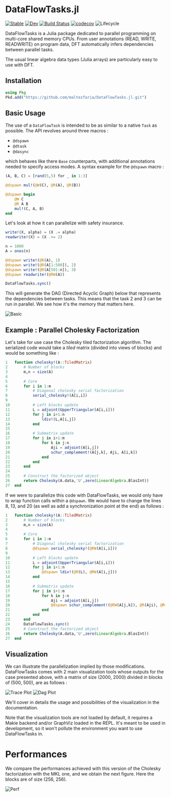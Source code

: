 # DataFlowTasks.jl

[![Stable](https://img.shields.io/badge/docs-stable-blue.svg)](https://maltezfaria.github.io/DataFlowTasks.jl/stable)
[![Dev](https://img.shields.io/badge/docs-dev-blue.svg)](https://maltezfaria.github.io/DataFlowTasks.jl/dev)
[![Build
Status](https://github.com/maltezfaria/DataFlowTasks.jl/workflows/CI/badge.svg)](https://github.com/maltezfaria/DataFlowTasks.jl/actions)
[![codecov](https://codecov.io/gh/maltezfaria/DataFlowTasks.jl/branch/main/graph/badge.svg?token=UOWU691WWG)](https://codecov.io/gh/maltezfaria/DataFlowTasks.jl)
![Lifecycle](https://img.shields.io/badge/lifecycle-experimental-blue.svg)

DataFlowTasks is a Julia package dedicated to parallel programming on multi-core shared memory CPUs. From user annotations (READ, WRITE, READWRITE) on program data, DFT automatically infers dependencies between parallel tasks.

The usual linear algebra data types (Julia arrays) are particularly easy to use with DFT.

## Installation

```julia
using Pkg
Pkd.add("https://github.com/maltezfaria/DataFlowTasks.jl.git")
```

## Basic Usage

The use of a `DataFlowTask` is intended to be as similar to a native `Task` as possible. The API revolves around three macros :
* `@dspawn`
* `@dtask`
* `@dasync`

which behaves like there `Base` counterparts, with additional annotations needed to specify access modes. A syntax example for the `@dspawn` macro :

```julia
(A, B, C) = [rand(5,5) for _ in 1:3]

@dspawn mul!(@W(C), @R(A), @R(B))

@dspawn begin
    @W C
    @R A B
    mul!(C, A, B)
end
```

Let's look at how it can parallelize with safety insurance.

```julia
write!(X, alpha) = (X .= alpha)
readwrite!(X) = (X .+= 2)

n = 1000
A = ones(n)

@dspawn write!(@R(A), 1)
@dspawn write!(@R(A[1:500]), 2)
@dspawn write!(@R(A[501:n]), 3)
@dspawn readwrite!(@RW(A))

DataFlowTasks.sync()
```

This will generate the DAG (Directed Acyclic Graph) below that represents the dependencies between tasks. This means that the task 2 and 3 can be run in parallel. We see how it's the memory that matters here.

![Basic](graph.png)

## Example : Parallel Cholesky Factorization

Let's take for use case the Cholesky tiled factorization algorithm. The serialized code would take a *tiled* matrix (divided into views of blocks) and would be something like :


```julia
1   function cholesky!(A::TiledMatrix)
2       # Number of blocks
3       m,n = size(A)
4   
5       # Core
6       for i in 1:m
7           # Diagonal cholesky serial factorization
8           serial_cholesky!(A[i,i])
9   
10          # Left blocks update
11          L = adjoint(UpperTriangular(A[i,i]))
12          for j in i+1:n
13              ldiv!(L,A[i,j])
14          end
15  
16          # Submatrix update
17          for j in i+1:m
18              for k in j:n
19                  Aji = adjoint(A[i,j])
20                  schur_complement!(A[j,k], Aji, A[i,k])
21              end
22          end
23      end
24  
25      # Construct the factorized object
26      return Cholesky(A.data,'U',zero(LinearAlgebra.BlasInt))
27  end
```

If we were to parallelize this code with DataFlowTasks, we would only have to wrap function calls within a `@dspawn`. We would have to change the lines 8, 13, and 20 (as well as add a synchronization point at the end) as follows :

```julia
1   function cholesky!(A::TiledMatrix)
2       # Number of blocks
3       m,n = size(A)
4   
5       # Core
6       for i in 1:m
7           # Diagonal cholesky serial factorization
8           @dspawn serial_cholesky!(@RW(A[i,i]))
9   
10          # Left blocks update
11          L = adjoint(UpperTriangular(A[i,i]))
12          for j in i+1:n
13              @dspawn ldiv!(@R(L), @RW(A[i,j]))
14          end
15  
16          # Submatrix update
17          for j in i+1:m
18              for k in j:n
19                  Aji = adjoint(A[i,j])
20                  @dspawn schur_complement!(@RW(A[j,k]), @R(Aji), @R(A[i,k]))
21              end
22          end
23      end
24      DataFlowTasks.sync()
25      # Construct the factorized object
26      return Cholesky(A.data,'U',zero(LinearAlgebra.BlasInt))
27  end
```


## Visualization

We can illustrate the parallelization implied by those modifications. DataFlowTasks comes with 2 main visualization tools whose outputs for the case presented above, with a matrix of size (2000, 2000) divided in blocks of (500, 500), are as follows :

![Trace Plot](example.png)
![Dag Plot](exampledag.svg)

We'll cover in details the usage and possibilities of the visualization in the documentation.

Note that the visualization tools are not loaded by default, it requires a Makie backend and/or GraphViz loaded in the REPL. It's meant to be used in development, so it won't pollute the environment you want to use DataFlowTasks in.

# Performances

We compare the performances achieved with this version of the Cholesky factorization with the MKL one, and we obtain the next figure. Here the blocks are of size (256, 256).

![Perf](scalability_lfaria.png)